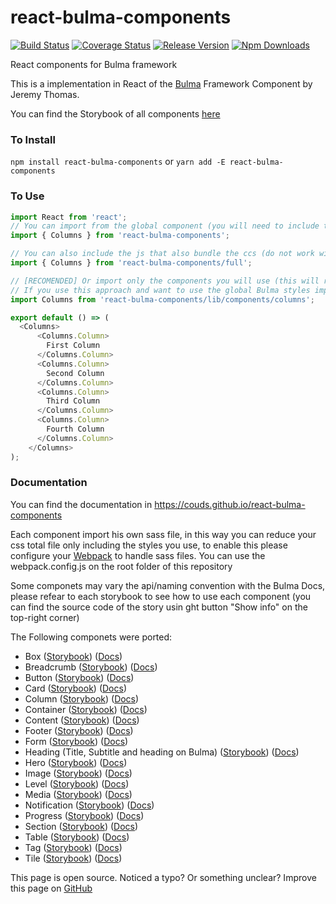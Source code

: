 # react-bulma-components

[![Build Status](https://travis-ci.org/couds/react-bulma-components.svg?branch=master)](https://travis-ci.org/couds/react-bulma-components)
[![Coverage Status](https://coveralls.io/repos/github/couds/react-bulma-components/badge.svg?branch=master)](https://coveralls.io/github/couds/react-bulma-components?branch=master)
[![Release Version](https://img.shields.io/github/release/couds/react-bulma-components.svg)](https://github.com/couds/react-bulma-components)
[![Npm Downloads](https://img.shields.io/npm/dt/react-bulma-components.svg)](https://www.npmjs.com/package/react-bulma-components)


React components for Bulma framework

This is a implementation in React of the [Bulma](http://bulma.io/) Framework Component by Jeremy Thomas.

You can find the Storybook of all components [here](https://couds.github.io/react-bulma-components/)

### To Install

```npm install react-bulma-components``` or ```yarn add -E react-bulma-components```

### To Use

```javascript
import React from 'react';
// You can import from the global component (you will need to include the css file dist/react-bulma-components.min.css)
import { Columns } from 'react-bulma-components';

// You can also include the js that also bundle the ccs (do not work with server-side rendering)
import { Columns } from 'react-bulma-components/full';

// [RECOMENDED] Or import only the components you will use (this will reduce the total bundle size)
// If you use this approach and want to use the global Bulma styles import react-bulma-components/src/index.sass and configure webpack to handle sass files
import Columns from 'react-bulma-components/lib/components/columns';

export default () => (
  <Columns>
      <Columns.Column>
        First Column
      </Columns.Column>
      <Columns.Column>
        Second Column
      </Columns.Column>
      <Columns.Column>
        Third Column
      </Columns.Column>
      <Columns.Column>
        Fourth Column
      </Columns.Column>
    </Columns>
);
```

### Documentation

You can find the documentation in https://couds.github.io/react-bulma-components

Each component import his own sass file, in this way you can reduce your css total file only including the styles you use, to enable this please configure your [Webpack](https://webpack.github.io/) to handle sass files. You can use the webpack.config.js on the root folder of this repository

Some componets may vary the api/naming convention with the Bulma Docs, please refear to each storybook to see how to use each component (you can find the source code of the story usin ght button "Show info" on the top-right corner) 

The Following componets were ported:

- Box ([Storybook](https://couds.github.io/react-bulma-components/?selectedKind=Box)) ([Docs](http://bulma.io/documentation/elements/box/))
- Breadcrumb ([Storybook](http://localhost:6006/?selectedKind=Breadcrumb)) ([Docs](http://bulma.io/documentation/components/breadcrumb/))
- Button ([Storybook](http://localhost:6006/?selectedKind=Button)) ([Docs](http://bulma.io/documentation/elements/button/))
- Card ([Storybook](http://localhost:6006/?selectedKind=Card)) ([Docs](http://bulma.io/documentation/components/card/))
- Column ([Storybook](http://localhost:6006/?selectedKind=Columns)) ([Docs](http://bulma.io/documentation/columns/basics/))
- Container ([Storybook](http://localhost:6006/?selectedKind=Container)) ([Docs](http://bulma.io/documentation/layout/container/))
- Content ([Storybook](http://localhost:6006/?selectedKind=Content)) ([Docs](http://bulma.io/documentation/elements/content/))
- Footer ([Storybook](http://localhost:6006/?selectedKind=Footer)) ([Docs](http://bulma.io/documentation/layout/footer/))
- Form ([Storybook](http://localhost:6006/?selectedKind=Form)) ([Docs](http://bulma.io/documentation/form/general/))
- Heading (Title, Subtitle and heading on Bulma) ([Storybook](http://localhost:6006/?selectedKind=Heading)) ([Docs](http://bulma.io/documentation/elements/title/))
- Hero ([Storybook](http://localhost:6006/?selectedKind=Hero)) ([Docs](http://bulma.io/documentation/layout/hero/))
- Image ([Storybook](http://localhost:6006/?selectedKind=Image)) ([Docs](http://bulma.io/documentation/elements/image/))
- Level ([Storybook](http://localhost:6006/?selectedKind=Level)) ([Docs](http://bulma.io/documentation/layout/level/))
- Media ([Storybook](http://localhost:6006/?selectedKind=Media)) ([Docs](http://bulma.io/documentation/layout/media-object/))
- Notification ([Storybook](http://localhost:6006/?selectedKind=Notification)) ([Docs](http://bulma.io/documentation/elements/notification/))
- Progress ([Storybook](http://localhost:6006/?selectedKind=Progress)) ([Docs](http://bulma.io/documentation/elements/progress/))
- Section ([Storybook](http://localhost:6006/?selectedKind=Section)) ([Docs](http://bulma.io/documentation/layout/section/))
- Table ([Storybook](http://localhost:6006/?selectedKind=Table)) ([Docs](http://bulma.io/documentation/elements/table/))
- Tag ([Storybook](http://localhost:6006/?selectedKind=Tag)) ([Docs](http://bulma.io/documentation/elements/tag/))
- Tile ([Storybook](http://localhost:6006/?selectedKind=Tile)) ([Docs](http://bulma.io/documentation/layout/tiles/))

This page is open source. Noticed a typo? Or something unclear? Improve this page on [GitHub](https://github.com/couds/react-bulma-components/blob/master/README.md)